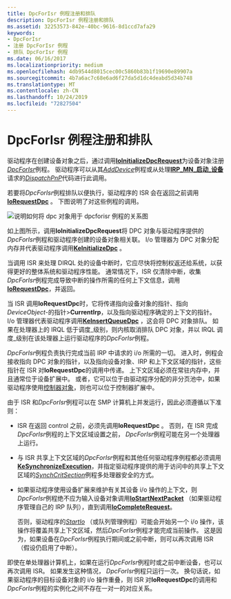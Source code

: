 ```yaml
---
title: DpcForIsr 例程注册和排队
description: DpcForIsr 例程注册和排队
ms.assetid: 32253573-842e-40bc-9616-8d1ccd7afa29
keywords:
- DpcForIsr
- 注册 DpcForIsr 例程
- 排队 DpcForIsr 例程
ms.date: 06/16/2017
ms.localizationpriority: medium
ms.openlocfilehash: 4db9544d8015cec00c5860b83b1f19690e89907a
ms.sourcegitcommit: 4b7a6ac7c68e6ad6f27da5d1dc4deabd5d34b748
ms.translationtype: MT
ms.contentlocale: zh-CN
ms.lasthandoff: 10/24/2019
ms.locfileid: "72827504"
---
```

# <a name="registering-and-queuing-a-dpcforisr-routine"></a>DpcForIsr 例程注册和排队





驱动程序在创建设备对象之后，通过调用[**IoInitializeDpcRequest**](https://docs.microsoft.com/windows-hardware/drivers/ddi/wdm/nf-wdm-ioinitializedpcrequest)为设备对象注册[*DpcForIsr*](https://docs.microsoft.com/windows-hardware/drivers/ddi/wdm/nc-wdm-io_dpc_routine)例程。 驱动程序可以从其[*AddDevice*](https://docs.microsoft.com/windows-hardware/drivers/ddi/wdm/nc-wdm-driver_add_device)例程或从处理[**IRP\_MN\_启动\_设备**](https://docs.microsoft.com/windows-hardware/drivers/kernel/irp-mn-start-device)请求的[*DispatchPnP*](https://docs.microsoft.com/windows-hardware/drivers/ddi/wdm/nc-wdm-driver_dispatch)代码进行此调用。

若要将*DpcForIsr*例程排队以便执行，驱动程序的 ISR 会在返回之前调用[**IoRequestDpc**](https://docs.microsoft.com/windows-hardware/drivers/ddi/wdm/nf-wdm-iorequestdpc) 。 下图说明了对这些例程的调用。

![说明如何将 dpc 对象用于 dpcforisr 例程的关系图](images/3dpcisr.png)

如上图所示，调用**IoInitializeDpcRequest**将 DPC 对象与驱动程序提供的*DpcForIsr*例程和驱动程序创建的设备对象相关联。 I/o 管理器为 DPC 对象分配内存并代表驱动程序调用[**KeInitializeDpc**](https://docs.microsoft.com/windows-hardware/drivers/ddi/wdm/nf-wdm-keinitializedpc) 。

当调用 ISR 来处理 DIRQL 处的设备中断时，它应尽快将控制权返还给系统，以获得更好的整体系统和驱动程序性能。 通常情况下，ISR 仅清除中断，收集*DpcForIsr*例程完成导致中断的操作所需的任何上下文信息，调用[**IoRequestDpc**](https://docs.microsoft.com/windows-hardware/drivers/ddi/wdm/nf-wdm-iorequestdpc)，并返回。

当 ISR 调用**IoRequestDpc**时，它将传递指向设备对象的指针、指向*DeviceObject*-的指针&gt;**CurrentIrp**，以及指向驱动程序确定的上下文的指针。 I/o 管理器代表驱动程序调用[**KeInsertQueueDpc**](https://docs.microsoft.com/windows-hardware/drivers/ddi/wdm/nf-wdm-keinsertqueuedpc) ，这会将 DPC 对象排队。 如果在处理器上的 IRQL 低于调度\_级别，则内核取消排队 DPC 对象，并以 IRQL 调度\_级别在该处理器上运行驱动程序的*DpcForIsr*例程。

*DpcForIsr*例程负责执行完成当前 IRP 中请求的 i/o 所需的一切。 进入时，例程会接收指向 DPC 对象的指针，以及指向设备对象、IRP 和上下文区域的指针，这些指针在 ISR 对**IoRequestDpc**的调用中传递。 上下文区域必须在常驻内存中，并且通常位于设备扩展中。 或者，它可以位于由驱动程序分配的非分页池中，如果驱动程序使用[控制器对象](using-controller-objects.md)，则也可以位于控制器扩展中。

由于 ISR 和*DpcForIsr*例程可以在 SMP 计算机上并发运行，因此必须遵循以下准则：

-   ISR 在返回 control 之前，必须先调用**IoRequestDpc** 。 否则，在 ISR 完成*DpcForIsr*例程的上下文区域设置之前， *DpcForIsr*例程可能在另一个处理器上运行。

-   与 ISR 共享上下文区域的*DpcForIsr*例程和其他任何驱动程序例程都必须调用[**KeSynchronizeExecution**](https://docs.microsoft.com/windows-hardware/drivers/ddi/wdm/nf-wdm-kesynchronizeexecution)，并指定驱动程序提供的用于访问中的共享上下文区域的[*SynchCritSection*](https://docs.microsoft.com/windows-hardware/drivers/ddi/wdm/nc-wdm-ksynchronize_routine)例程多处理器安全的方式。

-   如果驱动程序使用设备扩展来维护有关其设备 i/o 操作的上下文，则*DpcForIsr*例程绝不应为输入设备对象调用[**IoStartNextPacket**](https://docs.microsoft.com/windows-hardware/drivers/ddi/ntifs/nf-ntifs-iostartnextpacket) （如果驱动程序管理自己的 IRP 队列），直到调用[**IoCompleteRequest**](https://docs.microsoft.com/windows-hardware/drivers/ddi/wdm/nf-wdm-iocompleterequest)。

    否则，驱动程序的[*StartIo*](https://docs.microsoft.com/windows-hardware/drivers/ddi/wdm/nc-wdm-driver_startio) （或队列管理例程）可能会开始另一个 i/o 操作，该操作将覆盖共享上下文区域，然后*DpcForIsr*例程才能完成当前操作。 这是因为，如果设备在*DpcForIsr*例程执行期间或之前中断，则可以再次调用 ISR （假设仍启用了中断）。

即使在单处理器计算机上，如果在运行*DpcForIsr*例程时或之前中断设备，也可以再次调用 ISR。 如果发生这种情况， *DpcForIsr*例程只运行一次。 换句话说，如果驱动程序的目标设备对象的 i/o 操作重叠，则 ISR 对**IoRequestDpc**的调用和*DpcForIsr*例程的实例化之间不存在一对一的对应关系。

 

 




